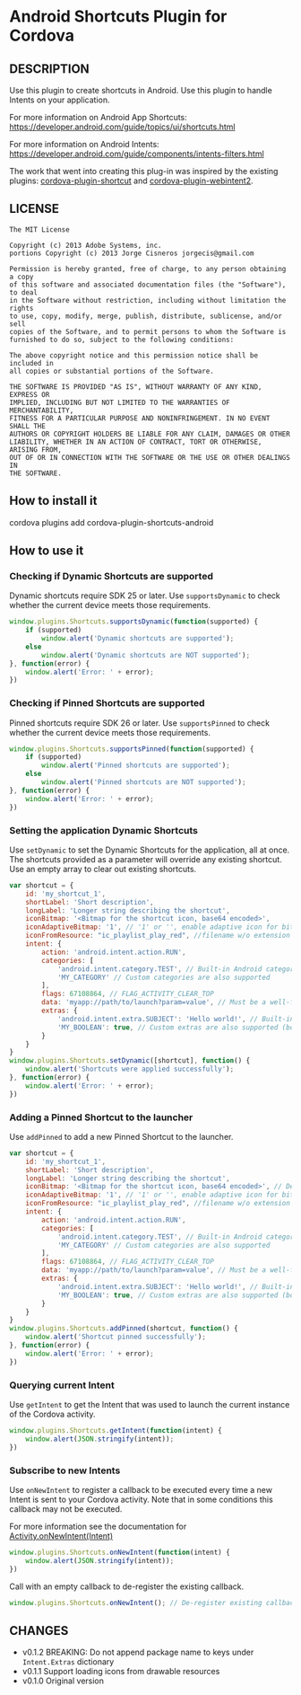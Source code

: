 # Android Shortcuts Plugin for Cordova 

## DESCRIPTION

Use this plugin to create shortcuts in Android. Use this plugin to handle Intents on your application.

For more information on Android App Shortcuts: https://developer.android.com/guide/topics/ui/shortcuts.html

For more information on Android Intents: https://developer.android.com/guide/components/intents-filters.html

The work that went into creating this plug-in was inspired by the existing plugins: [cordova-plugin-shortcut](https://github.com/jorgecis/ShortcutPlugin) and [cordova-plugin-webintent2](https://github.com/okwei2000/webintent).

## LICENSE

	The MIT License

	Copyright (c) 2013 Adobe Systems, inc.
	portions Copyright (c) 2013 Jorge Cisneros jorgecis@gmail.com

	Permission is hereby granted, free of charge, to any person obtaining a copy
	of this software and associated documentation files (the "Software"), to deal
	in the Software without restriction, including without limitation the rights
	to use, copy, modify, merge, publish, distribute, sublicense, and/or sell
	copies of the Software, and to permit persons to whom the Software is
	furnished to do so, subject to the following conditions:

	The above copyright notice and this permission notice shall be included in
	all copies or substantial portions of the Software.

	THE SOFTWARE IS PROVIDED "AS IS", WITHOUT WARRANTY OF ANY KIND, EXPRESS OR
	IMPLIED, INCLUDING BUT NOT LIMITED TO THE WARRANTIES OF MERCHANTABILITY,
	FITNESS FOR A PARTICULAR PURPOSE AND NONINFRINGEMENT. IN NO EVENT SHALL THE
	AUTHORS OR COPYRIGHT HOLDERS BE LIABLE FOR ANY CLAIM, DAMAGES OR OTHER
	LIABILITY, WHETHER IN AN ACTION OF CONTRACT, TORT OR OTHERWISE, ARISING FROM,
	OUT OF OR IN CONNECTION WITH THE SOFTWARE OR THE USE OR OTHER DEALINGS IN
	THE SOFTWARE.


## How to install it

  cordova plugins add cordova-plugin-shortcuts-android

## How to use it

### Checking if Dynamic Shortcuts are supported

Dynamic shortcuts require SDK 25 or later. Use `supportsDynamic` to check whether the current device meets those requirements.

```javascript
window.plugins.Shortcuts.supportsDynamic(function(supported) { 
	if (supported)
		window.alert('Dynamic shortcuts are supported');
	else
		window.alert('Dynamic shortcuts are NOT supported');
}, function(error) {
	window.alert('Error: ' + error);
})
```

### Checking if Pinned Shortcuts are supported

Pinned shortcuts require SDK 26 or later. Use `supportsPinned` to check whether the current device meets those requirements.

```javascript
window.plugins.Shortcuts.supportsPinned(function(supported) { 
	if (supported)
		window.alert('Pinned shortcuts are supported');
	else
		window.alert('Pinned shortcuts are NOT supported');
}, function(error) {
	window.alert('Error: ' + error);
})
```

### Setting the application Dynamic Shortcuts

Use `setDynamic` to set the Dynamic Shortcuts for the application, all at once. The shortcuts provided as a parameter will override any existing shortcut. Use an empty array to clear out existing shortcuts.

```javascript
var shortcut = {
	id: 'my_shortcut_1',
	shortLabel: 'Short description',
	longLabel: 'Longer string describing the shortcut',
	iconBitmap: '<Bitmap for the shortcut icon, base64 encoded>',
	iconAdaptiveBitmap: '1', // '1' or '', enable adaptive icon for bitmap: https://developer.android.com/develop/ui/views/launch/icon_design_adaptive
	iconFromResource: "ic_playlist_play_red", //filename w/o extension of an icon that resides on res/drawable-* (hdpi,mdpi..)
	intent: {
		action: 'android.intent.action.RUN',
		categories: [
			'android.intent.category.TEST', // Built-in Android category
			'MY_CATEGORY' // Custom categories are also supported
		],
		flags: 67108864, // FLAG_ACTIVITY_CLEAR_TOP
		data: 'myapp://path/to/launch?param=value', // Must be a well-formed URI
		extras: {
			'android.intent.extra.SUBJECT': 'Hello world!', // Built-in Android extra (string)
			'MY_BOOLEAN': true, // Custom extras are also supported (boolean, number and string only)
		}
	}
}
window.plugins.Shortcuts.setDynamic([shortcut], function() {
	window.alert('Shortcuts were applied successfully');
}, function(error) {
	window.alert('Error: ' + error);
})
```

### Adding a Pinned Shortcut to the launcher

Use `addPinned` to add a new Pinned Shortcut to the launcher.

```javascript
var shortcut = {
	id: 'my_shortcut_1',
	shortLabel: 'Short description',
	longLabel: 'Longer string describing the shortcut',
	iconBitmap: '<Bitmap for the shortcut icon, base64 encoded>', // Defaults to the main application icon
	iconAdaptiveBitmap: '1', // '1' or '', enable adaptive icon for bitmap: https://developer.android.com/develop/ui/views/launch/icon_design_adaptive
	iconFromResource: "ic_playlist_play_red", //filename w/o extension of an icon that resides on res/drawable-* (hdpi,mdpi..)
	intent: {
		action: 'android.intent.action.RUN',
		categories: [
			'android.intent.category.TEST', // Built-in Android category
			'MY_CATEGORY' // Custom categories are also supported
		],
		flags: 67108864, // FLAG_ACTIVITY_CLEAR_TOP
		data: 'myapp://path/to/launch?param=value', // Must be a well-formed URI
		extras: {
			'android.intent.extra.SUBJECT': 'Hello world!', // Built-in Android extra (string)
			'MY_BOOLEAN': true, // Custom extras are also supported (boolean, number and string only)
		}
	}
}
window.plugins.Shortcuts.addPinned(shortcut, function() {
	window.alert('Shortcut pinned successfully');
}, function(error) {
	window.alert('Error: ' + error);
})
```

### Querying current Intent

Use `getIntent` to get the Intent that was used to launch the current instance of the Cordova activity.

```javascript
window.plugins.Shortcuts.getIntent(function(intent) {
	window.alert(JSON.stringify(intent));
})
```

### Subscribe to new Intents

Use `onNewIntent` to register a callback to be executed every time a new Intent is sent to your Cordova activity. Note that in some conditions this callback may not be executed. 

For more information see the documentation for [Activity.onNewIntent(Intent)](https://developer.android.com/reference/android/app/Activity.html#onNewIntent(android.content.Intent))

```javascript
window.plugins.Shortcuts.onNewIntent(function(intent) {
	window.alert(JSON.stringify(intent));
})
```

Call with an empty callback to de-register the existing callback.

```javascript
window.plugins.Shortcuts.onNewIntent(); // De-register existing callback
```

## CHANGES

* v0.1.2 BREAKING: Do not append package name to keys under `Intent.Extras` dictionary
* v0.1.1 Support loading icons from drawable resources
* v0.1.0 Original version